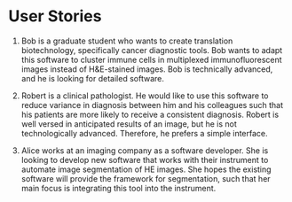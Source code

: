 # User Stories

1. Bob is a graduate student who wants to create translation biotechnology, specifically cancer diagnostic tools. Bob wants to adapt this software to cluster immune cells in multiplexed immunofluorescent images instead of H&E-stained images. Bob is technically advanced, and he is looking for detailed software. 

2. Robert is a clinical pathologist. He would like to use this software to reduce variance in diagnosis between him and his colleagues such that his patients are more likely to receive a consistent diagnosis. Robert is well versed in anticipated results of an image, but he is not technologically advanced. Therefore, he prefers a simple interface.

3. Alice works at an imaging company as a software developer. She is looking to develop new software that works with their instrument to automate image segmentation of HE images. She hopes the existing software will provide the framework for segmentation, such that her main focus is integrating this tool into the instrument. 

